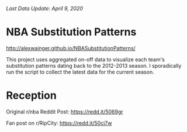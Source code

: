 _Last Data Update: April 9, 2020_

# NBA Substitution Patterns

http://alexwainger.github.io/NBASubstitutionPatterns/

This project uses aggregated on-off data to visualize each team's substitution patterns dating back to the 2012-2013 season. I sporadically run the script to collect the latest data for the current season.


# Reception

Original r/nba Reddit Post: https://redd.it/5069gr

Fan post on r/RipCity: https://redd.it/50ci7w
